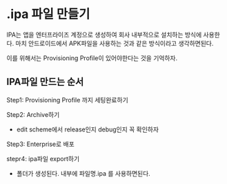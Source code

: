 # .ipa 파일 만들기

IPA는 앱을 엔터프라이즈 계정으로 생성하여
회사 내부적으로 설치하는 방식에 사용한다.
마치 안드로이드에서 APK파일을 사용하는 것과 같은 방식이라고 생각하면된다. 

이를 위해서는 Provisioning Profile이 있어야한다는 것을 기억하자.

## IPA파일 만드는 순서

Step1: Provisioning Profile 까지 세팅완료하기

Step2: Archive하기
- edit scheme에서 release인지 debug인지 꼭 확인하자

Step3: Enterprise로 배포

stepr4: ipa파일 export하기
- 폴더가 생성된다. 내부에 파일명.ipa 를 사용하면된다.
